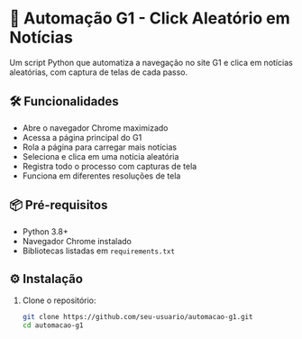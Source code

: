 # 📰 Automação G1 - Click Aleatório em Notícias

Um script Python que automatiza a navegação no site G1 e clica em notícias aleatórias, com captura de telas de cada passo.

## 🛠️ Funcionalidades

- Abre o navegador Chrome maximizado
- Acessa a página principal do G1
- Rola a página para carregar mais notícias
- Seleciona e clica em uma notícia aleatória
- Registra todo o processo com capturas de tela
- Funciona em diferentes resoluções de tela

## 📦 Pré-requisitos

- Python 3.8+
- Navegador Chrome instalado
- Bibliotecas listadas em `requirements.txt`

## ⚙️ Instalação

1. Clone o repositório:
   ```bash
   git clone https://github.com/seu-usuario/automacao-g1.git
   cd automacao-g1
